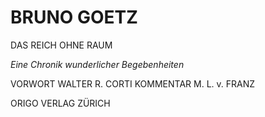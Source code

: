 # BRUNO GOETZ

DAS REICH OHNE RAUM

*Eine Chronik wunderlicher Begebenheiten*

VORWORT WALTER R. CORTI
KOMMENTAR M. L. v. FRANZ

ORIGO VERLAG ZÜRICH
